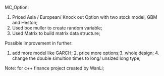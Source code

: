  MC_Option:
 
 1. Priced Asia / European/ Knock out Option with two stock model, GBM and Heston;  
 2. Used box muller to create random variable; 
 3. Used Matrix to build matrix data structure; 
 
 
 Possible improvement in further:
 1. add more model like GARCH; 2. price more options;3. whole design; 4. change the double simultion times to long/ unsized long type;

 Note: for c++ finance project created by WanLi;
